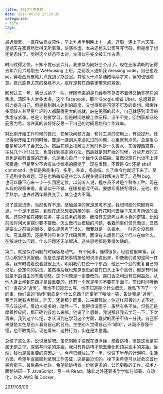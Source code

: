 ```yaml
---
title: 2017年中总结
date: 2017-06-06 23:20:20
categories:
- life
tags:
---
```


最近很累，一直在做商业软件，早上九点半到晚上十一点。这周一连上了六天班，星期天在家竟然觉得无所事事，倍感空虚。本来还想去公司写写代码，但是想了想还是忍住了。觉得这个状态不太对，生活似乎完全被工作占满。

时间过得太快，不知不觉已到六月。我来华为刚好三个月了。现在还很清晰的记得去年六月六号刚去 WeHousing 上班。之前没人通知我 dressing code，自己也没问，穿着西裤皮鞋九点就到了办公室。其他人十点多陆陆续续才来，穿的也很随意。自己感觉尤其的格格不入，或许是套在西装里带来的紧张。

回想过去一年，感觉成熟了一些，伴随而来的是几缕看不见摸不着但又确实存在的焦虑。湾区牛人太多太多，这个 Facebook，那个 Google 或者 Uber。总想着要努力提升自己，但是看到别人达到的高度，又觉得那是可望不可及的妄想。眼瞅许多同龄人甚至更年轻的人都获得更大的成就，站在更高的起点，自己就感到深深的焦虑与紧张。总是计划要学习，但是时间总被工作压榨，活干不完，回到家都已经筋疲力尽。或许真的该好好反思一下自己的时间规划和工作效率。

对比刚开始工作时候的自己，在解决问题方面，和对工具的使用上，有些提升。还记得刚开始工作的时候，要是一遇到从来没见过的问题，心里就有点慌。总是担心要是解决不了会怎么办。然后在网上找解决方案时也是一头雾水，东搜搜西查查，往往几个小时过去，也没找到搞定的方法。然后就是刚开始的时候，对些开发的工具也是报有很深的恐惧，总是担心自己一个操作失误搞砸。虽然说现在也谈不上非常精通，但是至少不会有举步维艰的感觉了。现在发现，不管是 Git 还是 shell command，也都是熟能生巧，多用，多查，多总结。久了命令也就记下来了。至于遇到业务难题，现在也略微知道些怎么去搜关键词找解决方案了。遇到 bug，也可以静下心来一步一步回溯定位。以前听人说，程序员不过是个熟练工种。现在从我的观察来看，此话似乎不错。在哪都是写代码，要想写得快写得好，无他，但手熟尔。也许过两年眼界变了，体会也大不同。

说了这些进步，当然也有不足。感触最深的就是思考不足。我想可能的原因有两点，一个是不踏实，到现在还总想着跳槽的事，没有花时间去静下来思考所做的业务。还只停留在接到任务，完成任务的层面。而没有去思考业务本身的逻辑。比如前段时间大家探讨要不要做、怎么做行业模板的问题，看着同事们侃侃而谈，显然是要么之前做的很多，要么是思考了很久，而我就是一头雾水，一时完全没有想法。究其原因，还是平时只关注了代码层面，而没有去想我们这个行业在做什么，在解决什么问题，什么问题还无法解决。这些思考都是我很欠缺的。

第二，就是探讨问题的时候容易动气。 有个同事，懂得很多，经验也很丰富，我打心眼里很佩服他。但是总是要把事情按他的说法说出来，即使我们说的是同一件事。我有时说着说着就很上头。明明我们在说一个东西，他还一个劲的重复自己的说法，否定你的讲法。虽然事后我也知道很没必要在口头上争个高低，但是有时候就是不由自主的有些动怒。这个问题是一定要改的。逞口舌之利没有任何益处，从他人身上学到东西才是最重要的。还有一个就是学习不要在乎面子。前段时间听他们一直在说“透传”。我也不知道怎么写，也不知道是个什么概念。就私下问了一个同事，你们说的“偷传”到底是个什么东西？同事听了哈哈一笑，告诉我是“透传”，我当时就有点脸红。昨天，还是那个同事，过来跟我说，你这样部署的方式不对，不应该这样。旁边人挺多的，陡然一下，觉得很没面子，虽然有些不快，但我还是厚着脸皮问，那正确的该怎么来嘛，他说了个思路，我说那好我去学习一下，下次再来。我到这个年纪，才认识到在学习这个方面，蠢货的面子不值一分钱。自己原来就是太在意别人看待自己的目光，生怕别人觉得自己不“聪明”，从而不管懂不懂，也不敢提问。现在看来，这种行为，实在是太愚蠢。

总结了这么多，说说展望吧。虽然刚刚才说现在很浮躁，想着跳槽，但是这也是实属无奈之举。深感与同辈的差距，我只有靠跳槽才能去量化和顶尖高手的差距。当然，钱也是最重要的原因之一。今年已经快过了一半，说说下半年的计划吧。生活方面，希望年底能顺利拿到工作签证，这是最迫切的。接下来希望可以贷款交首付买套房子。最后条件允许，希望能跳槽找一份钱更多的，公司更酷的工作。技术方面想钻研一下 JavaScript，写一些 React。除此之外还要多学学如何部署，自动化，以及 AWS 和 Docker。

2017/06/06
